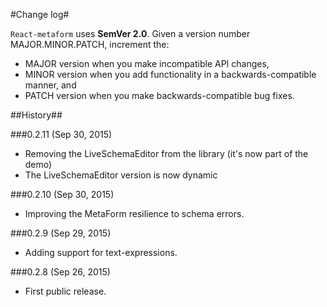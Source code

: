 #Change log#

`React-metaform` uses **SemVer 2.0**. Given a version number MAJOR.MINOR.PATCH, increment the:

 - MAJOR version when you make incompatible API changes,
 - MINOR version when you add functionality in a backwards-compatible manner, and
 - PATCH version when you make backwards-compatible bug fixes.
 
##History##

###0.2.11 (Sep 30, 2015)

 - Removing the LiveSchemaEditor from the library (it's now part of the demo)
 - The LiveSchemaEditor version is now dynamic

###0.2.10 (Sep 30, 2015)

 - Improving the MetaForm resilience to schema errors.

###0.2.9 (Sep 29, 2015)

 - Adding support for text-expressions.


###0.2.8 (Sep 26, 2015)

 - First public release.
